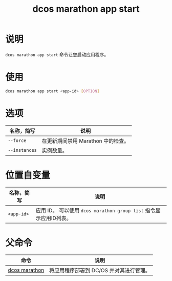 ﻿---
layout: layout.pug
navigationTitle: dcos marathon app start
title: dcos marathon app start
menuWeight: 7
excerpt: 启动应用程序

enterprise: false
---


# 说明
`dcos marathon app start` 命令让您启动应用程序。

# 使用

```bash
dcos marathon app start <app-id> [OPTION]
```

# 选项

| 名称，简写 | 说明 |
|---------|-------------|
| `--force` | 在更新期间禁用 Marathon 中的检查。|
| `--instances` | 实例数量。|

# 位置自变量

| 名称，简写 | 说明 |
|---------|-------------|
| `<app-id>`   |   应用 ID。 可以使用 `dcos marathon group list` 指令显示应用ID列表。|

# 父命令

| 命令 | 说明 |
|---------|-------------|
| [dcos marathon](/cn/1.11/cli/command-reference/dcos-marathon/) | 将应用程序部署到 DC/OS 并对其进行管理。|


